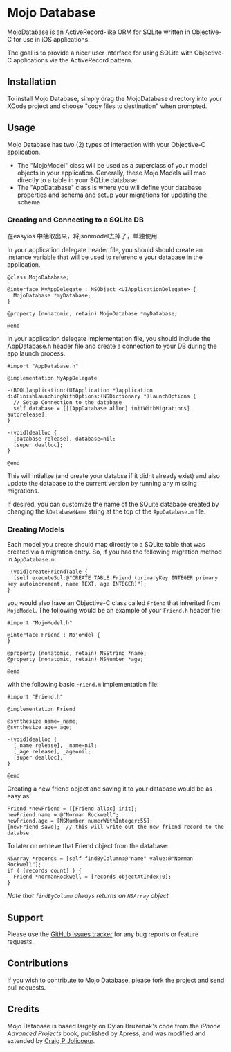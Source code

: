 # Mojo Database


MojoDatabase is an ActiveRecord-like ORM for SQLite written in Objective-C for use in iOS applications.

The goal is to provide a nicer user interface for using SQLite with Objective-C applications via the ActiveRecord pattern.

## Installation

To install Mojo Database, simply drag the MojoDatabase directory into your XCode project and choose "copy files to destination" when prompted.

## Usage

Mojo Database has two (2) types of interaction with your Objective-C application.

* The "MojoModel" class will be used as a superclass of your model objects in your application.  Generally, these Mojo Models will map directly to a table in your SQLite database.
* The "AppDatabase" class is where you will define your database properties and schema and setup your migrations for updating the schema.

### Creating and Connecting to a SQLite DB
在easyios 中抽取出来，将jsonmodel去掉了，单独使用

In your application delegate header file, you should should create an instance variable that will be used to referenc
e your database in the application.

    @class MojoDatabase;

    @interface MyAppDelegate : NSObject <UIApplicationDelegate> {
      MojoDatabase *myDatabase;
    }

    @property (nonatomic, retain) MojoDatabase *myDatabase;

    @end

In your application delegate implementation file, you should include the AppDatabase.h header file and create a connection to your DB during the app launch process.

    #import "AppDatabase.h"

    @implementation MyAppDelegate

    -(BOOL)application:(UIApplication *)application didFinishLaunchingWithOptions:(NSDictionary *)launchOptions {
      // Setup Connection to the database
      self.database = [[[AppDatabase alloc] initWithMigrations] autorelease];
    }

    -(void)dealloc {
      [database release], database=nil;
      [super dealloc];
    }

    @end

This will intialize (and create your databse if it didnt already exist) and also update the database to the current version by running any missing migrations.

If desired, you can customize the name of the SQLite database created by changing the `kDatabaseName` string at the top of the `AppDatabase.m` file.

### Creating Models

Each model you create should map directly to a SQLite table that was created via a migration entry.  So, if you had the following migration method in `AppDatabase.m`:

    -(void)createFriendTable {
      [self executeSql:@"CREATE TABLE Friend (primaryKey INTEGER primary key autoincrement, name TEXT, age INTEGER)"];
    }

you would also have an Objective-C class called `Friend` that inherited from `MojoModel`.  The following would be an example of your `Friend.h` header file:

    #import "MojoModel.h"

    @interface Friend : MojoMdel {
    }

    @property (nonatomic, retain) NSString *name;
    @property (nonatomic, retain) NSNumber *age;

    @end

with the following basic `Friend.m` implementation file:

    #import "Friend.h"

    @implementation Friend

    @synthesize name=_name;
    @synthesize age=_age;

    -(void)dealloc {
      [_name release], _name=nil;
      [_age release], _age=nil;
      [super dealloc];
    }

    @end

Creating a new friend object and saving it to your database would be as easy as:

    Friend *newFriend = [[Friend alloc] init];
    newFriend.name = @"Norman Rockwell";
    newFriend.age = [NSNumber numerWithInteger:55];
    [newFriend save];  // this will write out the new friend record to the databse

To later on retrieve that Friend object from the database:

    NSArray *records = [self findByColumn:@"name" value:@"Norman Rockwell"];
    if ( [records count] ) {
      Friend *normanRockwell = [records objectAtIndex:0];
    }

_Note that `findByColumn` always returns an `NSArray` object._

## Support

Please use the [GitHub Issues tracker](https://github.com/cpjolicoeur/mojo-database/issues) for any bug reports or feature requests.

## Contributions

If you wish to contribute to Mojo Database, please fork the project and send pull requests.

## Credits

Mojo Database is based largely on Dylan Bruzenak's code from the _iPhone Advanced Projects_ book, published by Apress, and was modified and extended by [Craig P Jolicoeur](http://github.com/cpjolicoeur).
